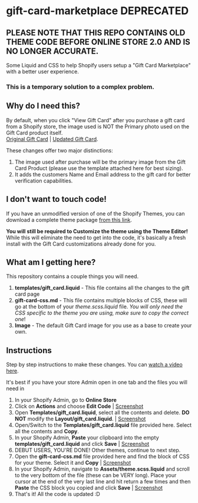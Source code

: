 # gift-card-marketplace DEPRECATED

## PLEASE NOTE THAT THIS REPO CONTAINS OLD THEME CODE BEFORE ONLINE STORE 2.0 AND IS NO LONGER ACCURATE.

Some Liquid and CSS to help Shopify users setup a "Gift Card Marketplace" with a better user experience. 

### **This is a temporary solution to a complex problem.**

## Why do I need this?
By default, when you click "View Gift Card" after you purchase a gift card from a Shopify store, the image used is NOT the Primary photo used on the Gift Card product itself.  
[Original Gift Card](https://screenshot.click/24-09-tndfw-dwfee.jpg) | [Updated Gift Card](https://screenshot.click/24-12-r1q8f-00gc7.jpg).

These changes offer two major distinctions:
1. The image used after purchase will be the primary image from the Gift Card Product (please use the template attached here for best sizing).
2. It adds the customers Name and Email address to the gift card for better verification capabilities.

## I don't want to touch code!
If you have an unmodified version of one of the Shopify Themes, you can download a complete theme package [from this link](https://drive.google.com/drive/folders/1ZBMLuq9tRc19WMzrKltEHqzmFF7ze4SA?usp=sharing).

**You will still be required to Customize the theme using the Theme Editor!** While this will eliminate the need to get into the code, it's basically a fresh install with the Gift Card customizations already done for you.

## What am I getting here?
This repository contains a couple things you will need.
1. **templates/gift_card.liquid** - This file contains all the changes to the gift card page
2. **gift-card-css.md** - This file contains multiple blocks of CSS, these will go at the bottom of your *theme.scss.liquid* file. *You will only need the CSS specific to the theme you are using, make sure to copy the correct one*!
3. **Image** - The default Gift Card image for you use as a base to create your own.

## Instructions
Step by step instructions to make these changes. You can [watch a video here](https://drive.google.com/a/shopify.com/file/d/1ZdvbCY_i-0IQfbtSPR-VNAaJxFfAx49w/view?usp=sharing). 

It's best if you have your store Admin open in one tab and the files you will need in 

1. In your Shopify Admin, go to **Online Store**
2. Click on **Actions** and choose **Edit Code** | [Screenshot](https://screenshot.click/24-44-otdzf-lah5y.jpg)
3. Open **Templates/gift_card.liquid**, select all the contents and delete. **DO NOT** modify the **Layout/gift_card.liquid**. | [Screenshot](https://screenshot.click/24-50-kj5xx-nyh3d.jpg) 
4. Open/Switch to the **Templates/gift_card.liquid** file provided here. Select all the contents and **Copy**.
5. In your Shopify Admin, **Paste** your clipboard into the empty **templates/gift_card.liquid** and click **Save** | [Screenshot](https://screenshot.click/24-53-wyb70-wxmft.jpg)
6. DEBUT USERS, YOU'RE DONE! Other themes, continue to next step.
7. Open the **gift-card-css.md** file provided here and find the block of CSS for your theme. Select it and **Copy** | [Screenshot](https://screenshot.click/24-56-r0dg3-zqpxe.jpg)
8. In your Shopify Admin, navigate to **Assets/theme.scss.liquid** and scroll to the very bottom of the file (these can be VERY long). Place your cursor at the end of the very last line and hit return a few times and then **Paste** the CSS block you copied and click **Save** | [Screenshot](https://screenshot.click/24-58-0jzyq-t20qb.jpg)
9. That's it! All the code is updated :D
